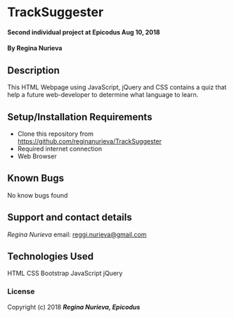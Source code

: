 # TrackSuggester

#### Second individual project at Epicodus Aug 10, 2018

#### By Regina Nurieva

## Description

This HTML Webpage using JavaScript, jQuery and CSS contains a quiz that help a future web-developer to determine what language to learn.

## Setup/Installation Requirements

* Clone this repository from https://github.com/reginanurieva/TrackSuggester
* Required internet connection
* Web Browser


## Known Bugs

No know bugs found

## Support and contact details

_Regina Nurieva_
email: reggi.nurieva@gmail.com

## Technologies Used

HTML
CSS
Bootstrap
JavaScript
jQuery

### License

Copyright (c) 2018 **_Regina Nurieva, Epicodus_**

